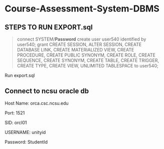 # Course-Assessment-System-DBMS

## STEPS TO RUN EXPORT.sql

>connect SYSTEM/**Password**
>create user user540 identified by user540;
> grant CREATE SESSION, ALTER SESSION, CREATE DATABASE LINK, 
>   CREATE MATERIALIZED VIEW, CREATE PROCEDURE, CREATE PUBLIC SYNONYM, 
>   CREATE ROLE, CREATE SEQUENCE, CREATE SYNONYM, CREATE TABLE, 
>   CREATE TRIGGER, CREATE TYPE, CREATE VIEW, UNLIMITED TABLESPACE 
>   to user540;

Run export.sql

## Connect to ncsu oracle db

Host Name: orca.csc.ncsu.edu 

Port: 1521 

SID: orcl01

USERNAME: unityid

Password: StudentId
